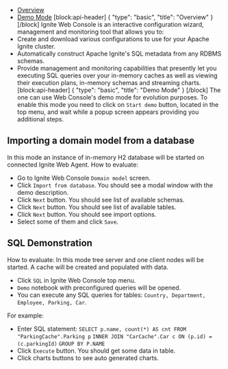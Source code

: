 * [Overview](#overview)
* [Demo Mode](#demo-mode)
[block:api-header]
{
  "type": "basic",
  "title": "Overview"
}
[/block]
Ignite Web Console is an interactive configuration wizard, management and monitoring tool that allows you to:
* Create and download various configurations to use for your Apache Ignite cluster.
* Automatically construct Apache Ignite's SQL metadata from any RDBMS schemas.
* Provide management and monitoring capabilities that presently let you executing SQL queries over your in-memory caches as well as viewing their execution plans, in-memory schemas and streaming charts.
[block:api-header]
{
  "type": "basic",
  "title": "Demo Mode"
}
[/block]
The one can use Web Console's demo mode for evolution purposes. To enable this mode you need to click on `Start demo` button, located in the top menu, and wait while a popup screen appears providing you additional steps.

## Importing a domain model from a database
In this mode an instance of in-memory H2 database will be started on connected Ignite Web Agent.
How to evaluate:
  * Go to Ignite Web Console `Domain model` screen.
  * Click `Import from database`. You should see a modal window with the demo description.
  * Click `Next` button. You should see list of available schemas.
  * Click `Next` button. You should see list of available tables.
  * Click `Next` button. You should see import options.
  * Select some of them and click `Save`.

## SQL Demonstration
How to evaluate:
In this mode tree server and one client nodes will be started. A cache will be created and populated with data.
 * Click `SQL` in Ignite Web Console top menu.
 * `Demo` notebook with preconfigured queries will be opened.
 * You can execute any SQL queries for tables: `Country, Department, Employee, Parking, Car`.

For example:
 * Enter SQL statement:
`SELECT p.name, count(*) AS cnt FROM "ParkingCache".Parking p`
`INNER JOIN "CarCache".Car c ON (p.id) = (c.parkingId)`
`GROUP BY P.NAME`
 * Click `Execute` button. You should get some data in table.
 * Click charts buttons to see auto generated charts.